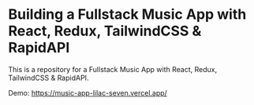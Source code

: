 # Building a Fullstack Music App with React, Redux, TailwindCSS & RapidAPI

This is a repository for a Fullstack Music App with React, Redux, TailwindCSS & RapidAPI.

Demo: https://music-app-lilac-seven.vercel.app/